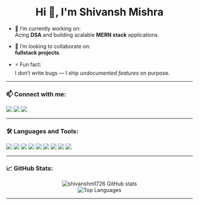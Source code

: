 <h1 align="center">Hi 👋, I'm Shivansh Mishra</h1>

- 🔭 I’m currently working on:  
  Acing **DSA** and building scalable **MERN stack** applications.

- 👯 I’m looking to collaborate on:  
  **fullstack projects**.

- ⚡ Fun fact:  
  I don’t write bugs — I ship *undocumented features* on purpose.

---

### 📫 Connect with me:

<p align="left">
<a href="https://linkedin.com/in/shivansh7" target="blank"><img src="https://img.shields.io/badge/LinkedIn-blue?logo=linkedin&style=for-the-badge" /></a>
<a href="https://stackoverflow.com/users/shivansh-mishra" target="blank"><img src="https://img.shields.io/badge/StackOverflow-orange?logo=stackoverflow&style=for-the-badge" /></a>
<a href="https://instagram.com/shivanshh.26" target="blank"><img src="https://img.shields.io/badge/Instagram-pink?logo=instagram&style=for-the-badge" /></a>
</p>

---

### 🛠️ Languages and Tools:

<p align="left">
  <img src="https://img.shields.io/badge/JavaScript-F7DF1E?style=for-the-badge&logo=javascript&logoColor=black" />
  <img src="https://img.shields.io/badge/React-61DAFB?style=for-the-badge&logo=react&logoColor=black" />
  <img src="https://img.shields.io/badge/Node.js-339933?style=for-the-badge&logo=node-dot-js&logoColor=white" />
  <img src="https://img.shields.io/badge/MongoDB-4EA94B?style=for-the-badge&logo=mongodb&logoColor=white" />
  <img src="https://img.shields.io/badge/Express.js-000000?style=for-the-badge&logo=express&logoColor=white" />
  <img src="https://img.shields.io/badge/TailwindCSS-38B2AC?style=for-the-badge&logo=tailwind-css&logoColor=white" />
  <img src="https://img.shields.io/badge/Firebase-FFCA28?style=for-the-badge&logo=firebase&logoColor=black" />
  <img src="https://img.shields.io/badge/PHP-777BB4?style=for-the-badge&logo=php&logoColor=white" />
  <img src="https://img.shields.io/badge/MySQL-00758F?style=for-the-badge&logo=mysql&logoColor=white" />
</p>

---

### 📈 GitHub Stats:

<p align="center">
  <img src="https://github-readme-stats.vercel.app/api?username=shivanshm1726&show_icons=true&theme=tokyonight" alt="shivanshm1726 GitHub stats" />
  <br/>
  <img src="https://github-readme-stats.vercel.app/api/top-langs/?username=shivanshm1726&layout=compact&theme=tokyonight" alt="Top Languages" />
</p>

---
